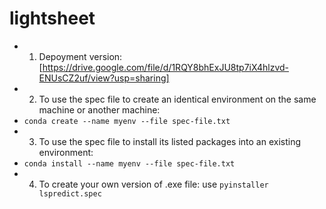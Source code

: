 # lightsheet
* 1. Depoyment version: [https://drive.google.com/file/d/1RQY8bhExJU8tp7iX4hlzvd-ENUsCZ2uf/view?usp=sharing]
* 2. To use the spec file to create an identical environment on the same machine or another machine:
*    `conda create --name myenv --file spec-file.txt`
* 3. To use the spec file to install its listed packages into an existing environment:
*    `conda install --name myenv --file spec-file.txt`
* 4. To create your own version of .exe file: use `pyinstaller lspredict.spec` 
